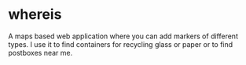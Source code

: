 # whereis
A maps based web application where you can add markers of different types. I use it to find containers for recycling glass or paper or to find postboxes near me.
